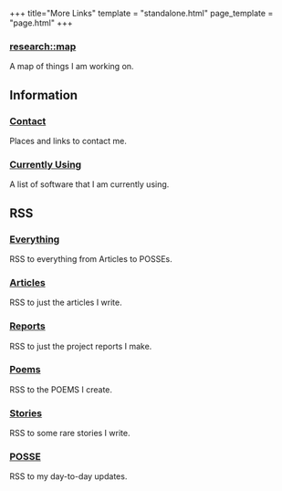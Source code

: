 +++
title="More Links"
template = "standalone.html"
page_template = "page.html"
+++

### [research::map](https://map.scientiac.space)
A map of things I am working on.

## Information

### [Contact](contact)
Places and links to contact me.

### [Currently Using](using) 
A list of software that I am currently using.

## RSS

### [Everything](/atom.xml) 
RSS to everything from Articles to POSSEs.

### [Articles](/writings/articles/atom.xml) 
RSS to just the articles I write.

### [Reports](/writings/reports/atom.xml) 
RSS to just the project reports I make.

### [Poems](/writings/poems/atom.xml) 
RSS to the POEMS I create.

### [Stories](/writings/stories/atom.xml) 
RSS to some rare stories I write.

### [POSSE](/syndicate/posse/atom.xml) 
RSS to my day-to-day updates.
